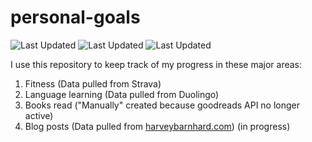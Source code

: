 # personal-goals
![Last Updated](https://img.shields.io/date/1611285554?color=FC4C02&label=Fitness%20Updated&logo=strava)
![Last Updated](https://img.shields.io/date/1611285554?color=7ac70c&label=Language%20Updated&logo=duolingo)
![Last Updated](https://img.shields.io/date/1611285554?color=e9e5cd&label=Books%20Updated&logo=goodreads)

I use this repository to keep track of my progress in these major areas:

1. Fitness (Data pulled from Strava)
2. Language learning (Data pulled from Duolingo)
3. Books read ("Manually" created because goodreads API no longer active)
4. Blog posts (Data pulled from [harveybarnhard.com](https://harveybarnhard.com)) (in progress)
